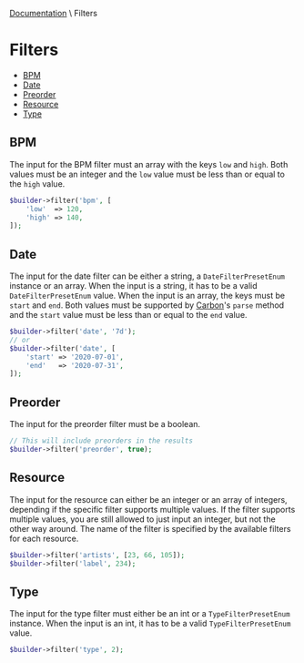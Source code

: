 [Documentation](./index.md) \ Filters

# Filters

* [BPM](#bpm)
* [Date](#date)
* [Preorder](#preorder)
* [Resource](#resource)
* [Type](#type)

## BPM

The input for the BPM filter must an array with the keys `low` and `high`. Both values must be an integer and the `low` value must be less than or equal to the `high` value.

```php
$builder->filter('bpm', [
    'low'  => 120,
    'high' => 140,
]);
```

## Date

The input for the date filter can be either a string, a `DateFilterPresetEnum` instance or an array. When the input is a string, it has to be a valid `DateFilterPresetEnum` value. When the input is an array, the keys must be `start` and `end`. Both values must be supported by [Carbon](https://carbon.nesbot.com/docs/#api-instantiation)'s `parse` method and the `start` value must be less than or equal to the `end` value.

```php
$builder->filter('date', '7d');
// or
$builder->filter('date', [
    'start' => '2020-07-01',
    'end'   => '2020-07-31',
]);
```

## Preorder

The input for the preorder filter must be a boolean.

```php
// This will include preorders in the results
$builder->filter('preorder', true);
```

## Resource

The input for the resource can either be an integer or an array of integers, depending if the specific filter supports multiple values. If the filter supports multiple values, you are still allowed to just input an integer, but not the other way around. The name of the filter is specified by the available filters for each resource.

```php
$builder->filter('artists', [23, 66, 105]);
$builder->filter('label', 234);
```

## Type

The input for the type filter must either be an int or a `TypeFilterPresetEnum` instance. When the input is an int, it has to be a valid `TypeFilterPresetEnum` value.

```php
$builder->filter('type', 2);
```
